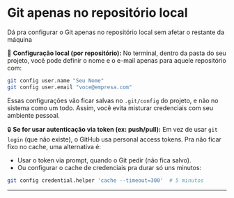 # Git apenas no repositório local

Dá pra configurar o Git apenas no repositório local sem afetar o restante da máquina

📌 **Configuração local (por repositório):**
No terminal, dentro da pasta do seu projeto, você pode definir o nome e o e-mail apenas para aquele repositório com:

```bash
git config user.name "Seu Nome"
git config user.email "voce@empresa.com"
```

Essas configurações vão ficar salvas no `.git/config` do projeto, e não no sistema como um todo. Assim, você evita misturar credenciais com seu ambiente pessoal.

🔒 **Se for usar autenticação via token (ex: push/pull):**
Em vez de usar `git login` (que não existe), o GitHub usa personal access tokens. Pra não ficar fixo no cache, uma alternativa é:

- Usar o token via prompt, quando o Git pedir (não fica salvo).
- Ou configurar o cache de credenciais pra durar só uns minutos:

```bash
git config credential.helper 'cache --timeout=300'  # 5 minutos
```
___

